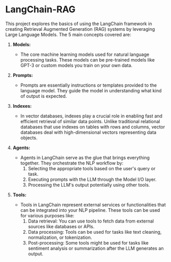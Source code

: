 # LangChain-RAG
This project explores the basics of using the LangChain framework in creating Retrieval Augmented Generation (RAG) systems by leveraging Large Language Models. The 5 main concepts covered are:

1. **Models:**
   - The core machine learning models used for natural language processing tasks. These models can be pre-trained models like GPT-3 or custom models you train on your own data.

2. **Prompts:**
   - Prompts are essentially instructions or templates provided to the language model. They guide the model in understanding what kind of output is expected.

3. **Indexes:**
   - In vector databases, indexes play a crucial role in enabling fast and efficient retrieval of similar data points. Unlike traditional relational databases that use indexes on tables with rows and columns, vector databases deal with high-dimensional vectors representing data objects.
     
4. **Agents:**
   - Agents in LangChain serve as the glue that brings everything together. They orchestrate the NLP workflow by:
      1. Selecting the appropriate tools based on the user's query or task.
      2. Executing prompts with the LLM through the Model I/O layer.
      3. Processing the LLM's output potentially using other tools.

5. **Tools:**
   - Tools in LangChain represent external services or functionalities that can be integrated into your NLP pipeline. These tools can be used for various purposes like:
      1. Data retrieval: You can use tools to fetch data from external sources like databases or APIs.
      2. Data processing: Tools can be used for tasks like text cleaning, normalization, or tokenization.
      3. Post-processing: Some tools might be used for tasks like sentiment analysis or summarization after the LLM generates an output.

